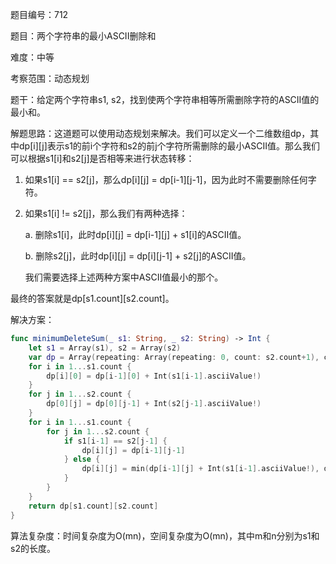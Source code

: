 题目编号：712

题目：两个字符串的最小ASCII删除和

难度：中等

考察范围：动态规划

题干：给定两个字符串s1, s2，找到使两个字符串相等所需删除字符的ASCII值的最小和。

解题思路：这道题可以使用动态规划来解决。我们可以定义一个二维数组dp，其中dp[i][j]表示s1的前i个字符和s2的前j个字符所需删除的最小ASCII值。那么我们可以根据s1[i]和s2[j]是否相等来进行状态转移：

1. 如果s1[i] == s2[j]，那么dp[i][j] = dp[i-1][j-1]，因为此时不需要删除任何字符。

2. 如果s1[i] != s2[j]，那么我们有两种选择：

   a. 删除s1[i]，此时dp[i][j] = dp[i-1][j] + s1[i]的ASCII值。

   b. 删除s2[j]，此时dp[i][j] = dp[i][j-1] + s2[j]的ASCII值。

   我们需要选择上述两种方案中ASCII值最小的那个。

最终的答案就是dp[s1.count][s2.count]。

解决方案：

```swift
func minimumDeleteSum(_ s1: String, _ s2: String) -> Int {
    let s1 = Array(s1), s2 = Array(s2)
    var dp = Array(repeating: Array(repeating: 0, count: s2.count+1), count: s1.count+1)
    for i in 1...s1.count {
        dp[i][0] = dp[i-1][0] + Int(s1[i-1].asciiValue!)
    }
    for j in 1...s2.count {
        dp[0][j] = dp[0][j-1] + Int(s2[j-1].asciiValue!)
    }
    for i in 1...s1.count {
        for j in 1...s2.count {
            if s1[i-1] == s2[j-1] {
                dp[i][j] = dp[i-1][j-1]
            } else {
                dp[i][j] = min(dp[i-1][j] + Int(s1[i-1].asciiValue!), dp[i][j-1] + Int(s2[j-1].asciiValue!))
            }
        }
    }
    return dp[s1.count][s2.count]
}
```

算法复杂度：时间复杂度为O(mn)，空间复杂度为O(mn)，其中m和n分别为s1和s2的长度。